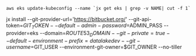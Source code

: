 ```
aws eks update-kubeconfig --name `jx get eks | grep -v NAME| cut -f 1`
```



jx install --git-provider-url='https://bitbucket.org/' --git-api-token=$GIT_TOKEN --default-admin-password=$ADMIN_PASS --provider=eks --domain=$ROUTE53_DOMAIN --git-private=true  --default-environment-prefix=datalakedev --git-username=$GIT_USER --environment-git-owner=$GIT_OWNER
--no-tiller

